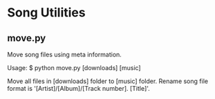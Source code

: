 Song Utilities
==============

move.py
-------

Move song files using meta information.

Usage:
  $ python move.py [downloads] [music]
  
Move all files in [downloads] folder to [music] folder.
Rename song file format is '[Artist]/[Album]/[Track number]. [Title]'.
